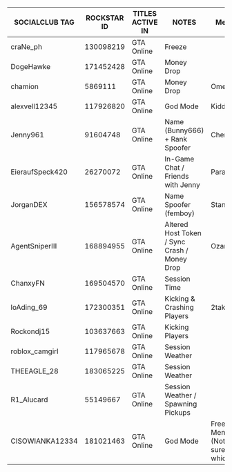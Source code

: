 SOCIALCLUB TAG | ROCKSTAR ID | TITLES ACTIVE IN | NOTES | Menu
------------ | ------------- | ------------- | ------------- | ------------- 
craNe_ph     | 130098219     | GTA Online    | Freeze     | 
DogeHawke    | 171452428     | GTA Online    | Money Drop | 
chamion      | 5869111       | GTA Online    | Money Drop | Omega
alexvell12345     | 117926820       | GTA Online    | God Mode | Kiddions
Jenny961    | 91604748      | GTA Online    | Name (Bunny666) + Rank Spoofer | Cherax?
EieraufSpeck420    | 26270072     | GTA Online    | In-Game Chat / Friends with Jenny | Paragon
JorganDEX    | 156578574    | GTA Online    | Name Spoofer (femboy) | Stand
AgentSniperIII   | 168894955    | GTA Online    | Altered Host Token / Sync Crash / Money Drop | Ozark
ChanxyFN   | 169504570    | GTA Online    | Session Time | 
loAding_69 | 172300351    | GTA Online    | Kicking & Crashing Players | 2take1
Rockondj15 | 103637663    | GTA Online    | Kicking Players | 
roblox_camgirl | 117965678    | GTA Online    | Session Weather | 
THEEAGLE_28 | 183065225   | GTA Online    | Session Weather | 
R1_Alucard | 55149667   | GTA Online    | Session Weather / Spawning Pickups | 
CISOWIANKA12334 | 181021463   | GTA Online    | God Mode | Free Menu (Not sure which)

